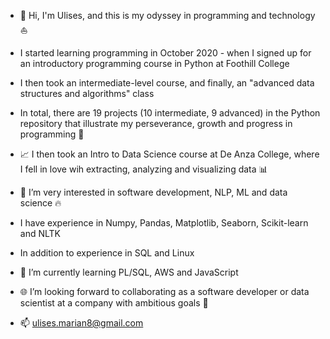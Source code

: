 - 👋 Hi, I'm Ulises, and this is my odyssey in programming and technology :sailboat:
- I started learning programming in October 2020 - when I signed up for an introductory programming course in Python at Foothill College
- I then took an intermediate-level course, and finally, an "advanced data structures and algorithms" class
- In total, there are 19 projects (10 intermediate, 9 advanced) in the Python repository that illustrate my perseverance, growth and progress in programming :muscle:

- :chart_with_upwards_trend: I then took an Intro to Data Science course at De Anza College, where I fell in love wih extracting, analyzing and visualizing data :bar_chart: 
 
- 👀 I’m very interested in software development, NLP, ML and data science :fire:
- I have experience in Numpy, Pandas, Matplotlib, Seaborn, Scikit-learn and NLTK
- In addition to experience in SQL and Linux
- 🌱 I’m currently learning PL/SQL, AWS and JavaScript
- :globe_with_meridians: I’m looking forward to collaborating as a software developer or data scientist at a company with ambitious goals :rocket: 
- 📫 ulises.marian8@gmail.com
